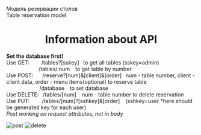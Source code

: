 Модель резервации столов 
<br>Table reservation model</br>
<div align="center"><h1>Information about API</h1></div>
<strong>Set the database first!</strong>
<br>
Use GET:&emsp; &emsp;/tables?[sskey] &ensp;to get all tables (sskey=admin)
<br>
&emsp;&emsp; &emsp; &emsp; &emsp; /tables/:num &ensp; to get table by number
<br>
Use POST: &emsp;&ensp;/reserve?[num]&[client]&[order] &ensp;num - table number, client - client data, order - menu items(optional) to reserve table 
<br>&emsp;&emsp;&emsp;&emsp;&emsp;&emsp; /database &ensp; to set database
<br>
Use DELETE: &ensp;/tables/[num] &ensp; num - table number to delete reservation
<br>
Use PUT: &nbsp&emsp;&ensp; /tables/[num]?[sshkey]&[order] &ensp; (sshkey=user *here should be generated key for each user) 
</div>
<br>
<em>Post working on request attributes, not in body</em>
<br>

![post](https://github.com/sonytruelove/REST-API-restaurant-reservation/assets/42536061/b7ab4812-b5ff-4bc7-88e9-409cacbc3ae3)
![delete](https://github.com/sonytruelove/REST-API-restaurant-reservation/assets/42536061/de106e2a-3ff4-4314-86af-8184fc768311)
